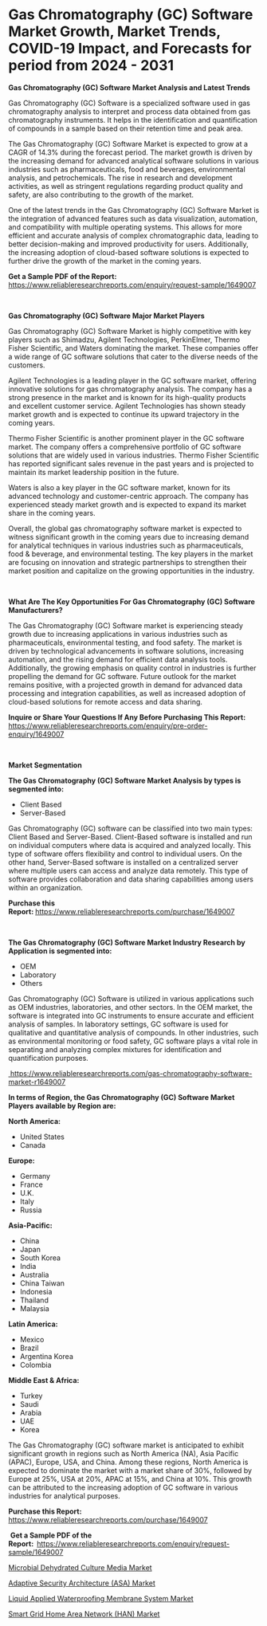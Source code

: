 <p><h1>Gas Chromatography (GC) Software Market Growth, Market Trends, COVID-19 Impact, and Forecasts for period from 2024 - 2031</h1></p><p><strong>Gas Chromatography (GC) Software Market Analysis and Latest Trends</strong></p>
<p><p>Gas Chromatography (GC) Software is a specialized software used in gas chromatography analysis to interpret and process data obtained from gas chromatography instruments. It helps in the identification and quantification of compounds in a sample based on their retention time and peak area.</p><p>The Gas Chromatography (GC) Software Market is expected to grow at a CAGR of 14.3% during the forecast period. The market growth is driven by the increasing demand for advanced analytical software solutions in various industries such as pharmaceuticals, food and beverages, environmental analysis, and petrochemicals. The rise in research and development activities, as well as stringent regulations regarding product quality and safety, are also contributing to the growth of the market.</p><p>One of the latest trends in the Gas Chromatography (GC) Software Market is the integration of advanced features such as data visualization, automation, and compatibility with multiple operating systems. This allows for more efficient and accurate analysis of complex chromatographic data, leading to better decision-making and improved productivity for users. Additionally, the increasing adoption of cloud-based software solutions is expected to further drive the growth of the market in the coming years.</p></p>
<p><strong>Get a Sample PDF of the Report:&nbsp;</strong> <a href="https://www.reliableresearchreports.com/enquiry/request-sample/1649007">https://www.reliableresearchreports.com/enquiry/request-sample/1649007</a></p>
<p>&nbsp;</p>
<p><strong>Gas Chromatography (GC) Software Major Market Players</strong></p>
<p><p>Gas Chromatography (GC) Software Market is highly competitive with key players such as Shimadzu, Agilent Technologies, PerkinElmer, Thermo Fisher Scientific, and Waters dominating the market. These companies offer a wide range of GC software solutions that cater to the diverse needs of the customers.</p><p>Agilent Technologies is a leading player in the GC software market, offering innovative solutions for gas chromatography analysis. The company has a strong presence in the market and is known for its high-quality products and excellent customer service. Agilent Technologies has shown steady market growth and is expected to continue its upward trajectory in the coming years.</p><p>Thermo Fisher Scientific is another prominent player in the GC software market. The company offers a comprehensive portfolio of GC software solutions that are widely used in various industries. Thermo Fisher Scientific has reported significant sales revenue in the past years and is projected to maintain its market leadership position in the future.</p><p>Waters is also a key player in the GC software market, known for its advanced technology and customer-centric approach. The company has experienced steady market growth and is expected to expand its market share in the coming years.</p><p>Overall, the global gas chromatography software market is expected to witness significant growth in the coming years due to increasing demand for analytical techniques in various industries such as pharmaceuticals, food & beverage, and environmental testing. The key players in the market are focusing on innovation and strategic partnerships to strengthen their market position and capitalize on the growing opportunities in the industry.</p></p>
<p>&nbsp;</p>
<p><strong>What Are The Key Opportunities For Gas Chromatography (GC) Software Manufacturers?</strong></p>
<p><p>The Gas Chromatography (GC) Software market is experiencing steady growth due to increasing applications in various industries such as pharmaceuticals, environmental testing, and food safety. The market is driven by technological advancements in software solutions, increasing automation, and the rising demand for efficient data analysis tools. Additionally, the growing emphasis on quality control in industries is further propelling the demand for GC software. Future outlook for the market remains positive, with a projected growth in demand for advanced data processing and integration capabilities, as well as increased adoption of cloud-based solutions for remote access and data sharing.</p></p>
<p><strong>Inquire or Share Your Questions If Any Before Purchasing This Report:</strong> <a href="https://www.reliableresearchreports.com/enquiry/pre-order-enquiry/1649007">https://www.reliableresearchreports.com/enquiry/pre-order-enquiry/1649007</a></p>
<p>&nbsp;</p>
<p><strong>Market Segmentation</strong></p>
<p><strong>The Gas Chromatography (GC) Software Market Analysis by types is segmented into:</strong></p>
<p><ul><li>Client Based</li><li>Server-Based</li></ul></p>
<p><p>Gas Chromatography (GC) software can be classified into two main types: Client Based and Server-Based. Client-Based software is installed and run on individual computers where data is acquired and analyzed locally. This type of software offers flexibility and control to individual users. On the other hand, Server-Based software is installed on a centralized server where multiple users can access and analyze data remotely. This type of software provides collaboration and data sharing capabilities among users within an organization.</p></p>
<p><strong>Purchase this Report:&nbsp;</strong><a href="https://www.reliableresearchreports.com/purchase/1649007">https://www.reliableresearchreports.com/purchase/1649007</a></p>
<p>&nbsp;</p>
<p><strong>The Gas Chromatography (GC) Software Market Industry Research by Application is segmented into:</strong></p>
<p><ul><li>OEM</li><li>Laboratory</li><li>Others</li></ul></p>
<p><p>Gas Chromatography (GC) Software is utilized in various applications such as OEM industries, laboratories, and other sectors. In the OEM market, the software is integrated into GC instruments to ensure accurate and efficient analysis of samples. In laboratory settings, GC software is used for qualitative and quantitative analysis of compounds. In other industries, such as environmental monitoring or food safety, GC software plays a vital role in separating and analyzing complex mixtures for identification and quantification purposes.</p></p>
<p><a href="https://www.reliableresearchreports.com/gas-chromatography-software-market-r1649007">&nbsp;https://www.reliableresearchreports.com/gas-chromatography-software-market-r1649007</a></p>
<p><strong>In terms of Region, the Gas Chromatography (GC) Software Market Players available by Region are:</strong></p>
<p>
    <p> <strong> North America: </strong>
        <ul>
            <li>United States</li>
            <li>Canada</li>
        </ul>
        </p> 
    <p> <strong> Europe: </strong>
        <ul>
            <li>Germany</li>
            <li>France</li>
            <li>U.K.</li>
            <li>Italy</li>
            <li>Russia</li>
        </ul>
        </p> 
    <p> <strong> Asia-Pacific: </strong>
        <ul>
            <li>China</li>
            <li>Japan</li>
            <li>South Korea</li>
            <li>India</li>
            <li>Australia</li>
            <li>China Taiwan</li>
            <li>Indonesia</li>
            <li>Thailand</li>
            <li>Malaysia</li>
        </ul>
        </p> 
    <p> <strong> Latin America: </strong>
        <ul>
            <li>Mexico</li>
            <li>Brazil</li>
            <li>Argentina Korea</li>
            <li>Colombia</li>
        </ul>
        </p> 
    <p> <strong> Middle East & Africa: </strong>
        <ul>
            <li>Turkey</li>
            <li>Saudi</li>
            <li>Arabia</li>
            <li>UAE</li>
            <li>Korea</li>
        </ul>
    </p>
    </p>
<p><p>The Gas Chromatography (GC) software market is anticipated to exhibit significant growth in regions such as North America (NA), Asia Pacific (APAC), Europe, USA, and China. Among these regions, North America is expected to dominate the market with a market share of 30%, followed by Europe at 25%, USA at 20%, APAC at 15%, and China at 10%. This growth can be attributed to the increasing adoption of GC software in various industries for analytical purposes.</p></p>
<p><strong>Purchase this Report: </strong><a href="https://www.reliableresearchreports.com/purchase/1649007">https://www.reliableresearchreports.com/purchase/1649007</a></p>
<p>&nbsp;<strong>Get a Sample PDF of the Report:&nbsp;&nbsp;</strong><a href="https://www.reliableresearchreports.com/enquiry/request-sample/1649007">https://www.reliableresearchreports.com/enquiry/request-sample/1649007</a></p>
<p><strong></strong></p>
<p><p><a href="https://github.com/tristaoole5674/Market-Research-Report-List-1/blob/main/microbial-dehydrated-culture-media-market.md">Microbial Dehydrated Culture Media Market</a></p><p><a href="https://medium.com/@lottierunte68/adaptive-security-architecture-asa-market-size-share-analysis-growth-trends-forecasts-2024-effb3fc2f606">Adaptive Security Architecture (ASA) Market</a></p><p><a href="https://github.com/sarahterry458/Market-Research-Report-List-1/blob/main/liquid-applied-waterproofing-membrane-system-market.md">Liquid Applied Waterproofing Membrane System Market</a></p><p><a href="https://medium.com/@codystark63/smart-grid-home-area-network-han-market-global-market-share-and-ranking-overall-sales-and-80e6cc32aeed">Smart Grid Home Area Network (HAN) Market</a></p></p>